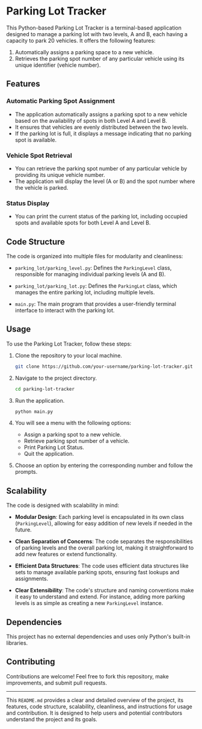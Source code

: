 # Parking Lot Tracker

This Python-based Parking Lot Tracker is a terminal-based application designed to manage a parking lot with two levels, A and B, each having a capacity to park 20 vehicles. It offers the following features:

1. Automatically assigns a parking space to a new vehicle.
2. Retrieves the parking spot number of any particular vehicle using its unique identifier (vehicle number).


## Features

### Automatic Parking Spot Assignment

- The application automatically assigns a parking spot to a new vehicle based on the availability of spots in both Level A and Level B.
- It ensures that vehicles are evenly distributed between the two levels.
- If the parking lot is full, it displays a message indicating that no parking spot is available.

### Vehicle Spot Retrieval

- You can retrieve the parking spot number of any particular vehicle by providing its unique vehicle number.
- The application will display the level (A or B) and the spot number where the vehicle is parked.

### Status Display

- You can print the current status of the parking lot, including occupied spots and available spots for both Level A and Level B.


## Code Structure

The code is organized into multiple files for modularity and cleanliness:

- `parking_lot/parking_level.py`: Defines the `ParkingLevel` class, responsible for managing individual parking levels (A and B).

- `parking_lot/parking_lot.py`: Defines the `ParkingLot` class, which manages the entire parking lot, including multiple levels.

- `main.py`: The main program that provides a user-friendly terminal interface to interact with the parking lot.


## Usage

To use the Parking Lot Tracker, follow these steps:

1. Clone the repository to your local machine.

   ```bash
   git clone https://github.com/your-username/parking-lot-tracker.git
   ```

2. Navigate to the project directory.

   ```bash
   cd parking-lot-tracker
   ```

3. Run the application.

   ```bash
   python main.py
   ```

4. You will see a menu with the following options:
   - Assign a parking spot to a new vehicle.
   - Retrieve parking spot number of a vehicle.
   - Print Parking Lot Status.
   - Quit the application.

5. Choose an option by entering the corresponding number and follow the prompts.


## Scalability

The code is designed with scalability in mind:

- **Modular Design**: Each parking level is encapsulated in its own class (`ParkingLevel`), allowing for easy addition of new levels if needed in the future.

- **Clean Separation of Concerns**: The code separates the responsibilities of parking levels and the overall parking lot, making it straightforward to add new features or extend functionality.

- **Efficient Data Structures**: The code uses efficient data structures like sets to manage available parking spots, ensuring fast lookups and assignments.

- **Clear Extensibility**: The code's structure and naming conventions make it easy to understand and extend. For instance, adding more parking levels is as simple as creating a new `ParkingLevel` instance.


## Dependencies

This project has no external dependencies and uses only Python's built-in libraries.

## Contributing

Contributions are welcome! Feel free to fork this repository, make improvements, and submit pull requests.


---

This `README.md` provides a clear and detailed overview of the project, its features, code structure, scalability, cleanliness, and instructions for usage and contribution. It is designed to help users and potential contributors understand the project and its goals.











